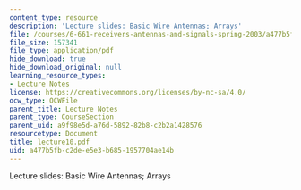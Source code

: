 ```yaml
---
content_type: resource
description: 'Lecture slides: Basic Wire Antennas; Arrays'
file: /courses/6-661-receivers-antennas-and-signals-spring-2003/a477b5fbc2dee5e3b6851957704ae14b_lecture10.pdf
file_size: 157341
file_type: application/pdf
hide_download: true
hide_download_original: null
learning_resource_types:
- Lecture Notes
license: https://creativecommons.org/licenses/by-nc-sa/4.0/
ocw_type: OCWFile
parent_title: Lecture Notes
parent_type: CourseSection
parent_uid: a9f98e5d-a76d-5892-82b8-c2b2a1428576
resourcetype: Document
title: lecture10.pdf
uid: a477b5fb-c2de-e5e3-b685-1957704ae14b
---
```

Lecture slides: Basic Wire Antennas; Arrays